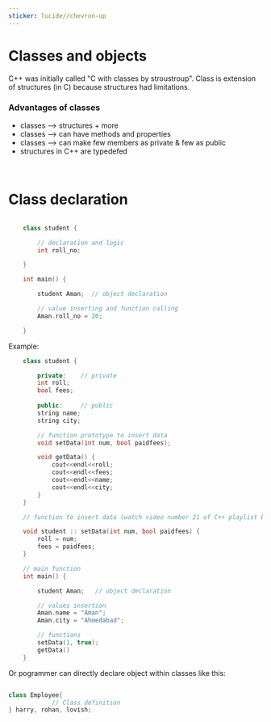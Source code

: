 ```yaml
---
sticker: lucide//chevron-up
---
```

# Classes and objects

C++ was initially called "C with classes by stroustroup". Class is extension of structures (in C) because structures had limitations.

### Advantages of classes

- classes --> structures + more
- classes --> can have methods and properties
- classes --> can make few members as private & few as public
- structures in C++ are typedefed

<br>

# Class declaration

```cpp

    class student {

        // declaration and logic
        int roll_no;

    }

    int main() {

        student Aman;  // object declaration

        // value inserting and function calling
        Aman.roll_no = 20;

    }


```

Example:

```cpp
    class student {

        private:    // private
        int roll;
        bool fees;
        
        public:     // public
        string name;
        string city;

        // function prototype to insert data
        void setData(int num, bool paidfees);

        void getData() {
            cout<<endl<<roll;
            cout<<endl<<fees;
            cout<<endl<<name;
            cout<<endl<<city;
        }
    }

    // function to insert data (watch video number 21 of C++ playlist by codewithharry for better understanding)

    void student :: setData(int num, bool paidfees) {
        roll = num;
        fees = paidfees;
    }

    // main function
    int main() {

        student Aman;   // object declaration

        // values insertion
        Aman.name = "Aman";
        Aman.city = "Ahmedabad";

        // functions
        setData(1, true);
        getData()
    }

```

Or pogrammer can directly declare object within classes like this:

```cpp

class Employee{
            // Class definition
} harry, rohan, lovish;

```
